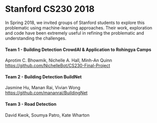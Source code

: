 # Stanford CS230 2018
In Spring 2018, we invited groups of Stanford students to explore this problematic using machine-learning approaches. Their work, exploration and code have been extremely useful in refining the problematic and understanding the challenges.

#### Team 1 - Building Detection CrowdAI & Application to Rohingya Camps
Aprotim C. Bhowmik, Nichelle A. Hall, Minh-An Quinn
https://github.com/NichelleBot/CS230-Final-Project

#### Team 2 - Building Detection BuildNet
Jasmine Hu, Manan Rai, Vivian Wong
https://github.com/mananrai/BuildingNet

#### Team 3 - Road Detection
David Kwok, Soumya Patro, Kate Wharton

